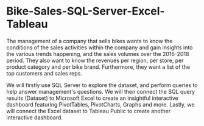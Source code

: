 # Bike-Sales-SQL-Server-Excel-Tableau

The management of a company that sells bikes wants to know the conditions of the sales activities within the company and gain insights into the various trends happening, and the sales volumes over the 2016-2018 period. They also want to know the revenues per region, per store, per product category and per bike brand. Furthermore, they want a list of the top customers and sales reps.

We will firstly use SQL Server to explore the dataset, and perform queries to help answer management's questions. We will then connect the SQL query results (Dataset) to Microsoft Excel to create an insightful interactive dashboard featuring PivotTables, PivotCharts, Graphs and more. Lastly, we will connect the Excel dataset to Tableau Public to create another interactive dashboard.  
